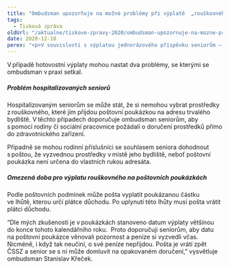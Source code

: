 ```yaml
---
title: "Ombudsman upozorňuje na možné problémy při výplatě  „rouškovného“"
tags:
  - Tisková zpráva
oldUrl: "/aktualne/tiskove-zpravy-2020/ombudsman-upozornuje-na-mozne-problemy-pri-vyplate-rouskovneho"
date: 2020-12-18
perex: "<p>V souvislosti s výplatou jednorázového příspěvku seniorům – tzv. rouškovného &ndash; upozorňuje ombudsman na problémy, s nimiž se mohou setkat lidé, kteří nepobírají důchod na bankovní účet. Příspěvek se nevyplácí spolu s důchodem a pro výplatu v hotovosti se využívá odlišná poštovní služba. Zatímco běžný důchod se lidem v hotovosti vyplácí prostřednictvím Důchodové služby, rouškovné se vyplácí složenkou typu B. Dle informací České správy sociálního zabezpečení (ČSSZ) bylo takových složenek rozesláno 860 tisíc.  </p>"
---
```


<!-- imported from the old website -->

<p>V případě hotovostní výplaty mohou nastat dva problémy, se kterými se ombudsman v praxi setkal. </p><h5>Problém hospitalizovaných seniorů </h5><p>Hospitalizovaným seniorům se může stát, že si nemohou vybrat prostředky z rouškovného, které jim přijdou poštovní poukázkou na adresu trvalého bydliště. V těchto případech doporučuje ombudsman seniorům, aby s pomocí rodiny či sociální pracovnice požádali o doručení prostředků přímo do zdravotnického zařízení.  </p><p>Případně se mohou rodinní příslušníci se souhlasem seniora dohodnout s poštou, že vyzvednou prostředky v místě jeho bydliště, neboť poštovní poukázka není určena do vlastních rukou adresáta. </p><h5>Omezená doba pro výplatu rouškovného na poštovních poukázkách </h5><p>Podle poštovních podmínek může pošta vyplatit poukázanou částku ve lhůtě, kterou určí plátce důchodu. Po uplynutí této lhůty musí pošta vrátit plátci důchodu.  </p><p>“Dle mých zkušeností je v poukázkách stanoveno datum výplaty většinou do konce tohoto kalendářního roku.  Proto doporučuji seniorům, aby datu na poštovní poukázce věnovali pozornost a peníze si vyzvedli včas. Nicméně, i když tak neučiní, o své peníze nepřijdou. Pošta je vrátí zpět ČSSZ a senior se s ní může domluvit na opakovaném doručení,” vysvětluje ombudsman Stanislav Křeček. </p>
